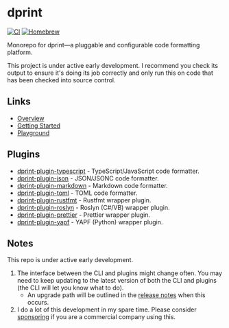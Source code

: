 # dprint

[![CI](https://github.com/dprint/dprint/workflows/CI/badge.svg)](https://github.com/dprint/dprint/actions?query=workflow%3ACI)
[![Homebrew](https://img.shields.io/badge/dynamic/json.svg?url=https://formulae.brew.sh/api/formula/dprint.json&query=$.versions.stable&label=homebrew)](https://formulae.brew.sh/formula/dprint)

Monorepo for dprint—a pluggable and configurable code formatting platform.

This project is under active early development. I recommend you check its output to ensure it's doing its job correctly and only run this on code that has been checked into source control.

## Links

- [Overview](https://dprint.dev/overview)
- [Getting Started](https://dprint.dev/install)
- [Playground](https://dprint.dev/playground)

## Plugins

- [dprint-plugin-typescript](https://github.com/dprint/dprint-plugin-typescript) - TypeScript/JavaScript code formatter.
- [dprint-plugin-json](https://github.com/dprint/dprint-plugin-json) - JSON/JSONC code formatter.
- [dprint-plugin-markdown](https://github.com/dprint/dprint-plugin-markdown) - Markdown code formatter.
- [dprint-plugin-toml](https://github.com/dprint/dprint-plugin-toml) - TOML code formatter.
- [dprint-plugin-rustfmt](https://github.com/dprint/dprint-plugin-rustfmt) - Rustfmt wrapper plugin.
- [dprint-plugin-roslyn](https://github.com/dprint/dprint-plugin-roslyn) - Roslyn (C#/VB) wrapper plugin.
- [dprint-plugin-prettier](https://github.com/dprint/dprint-plugin-prettier) - Prettier wrapper plugin.
- [dprint-plugin-yapf](https://github.com/dprint/dprint-plugin-yapf) - YAPF (Python) wrapper plugin.

## Notes

This repo is under active early development.

1. The interface between the CLI and plugins might change often. You may need to keep updating to the latest version of both the CLI and plugins (the CLI will let you know what to do).
   - An upgrade path will be outlined in the [release notes](https://github.com/dprint/dprint/releases) when this occurs.
2. I do a lot of this development in my spare time. Please consider [sponsoring](https://dprint.dev/sponsor) if you are a commercial company using this.
